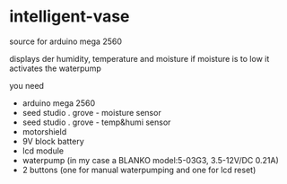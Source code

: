 # intelligent-vase
source for arduino mega 2560

displays der humidity, temperature and moisture
if moisture is to low it activates the waterpump


you need 
- arduino mega 2560
- seed studio . grove - moisture sensor
- seed studio . grove - temp&humi sensor
- motorshield
- 9V block battery
- lcd module
- waterpump (in my case a BLANKO model:5-03G3, 3.5-12V/DC 0.21A)
- 2 buttons (one for manual waterpumping and one for lcd reset)
